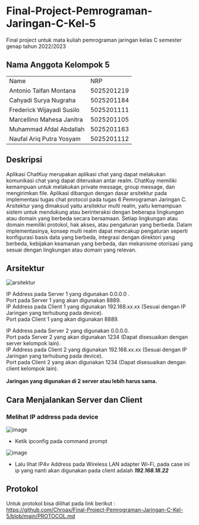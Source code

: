 # Final-Project-Pemrograman-Jaringan-C-Kel-5
Final project untuk mata kuliah pemrograman jaringan kelas C semester genap tahun 2022/2023
## Nama Anggota Kelompok 5
<table>
<tr><td>Name</td><td>NRP</td></tr>
<tr><td>Antonio Taifan Montana</td><td> 5025201219</td></tr>
<tr><td>Cahyadi Surya Nugraha</td><td> 5025201184</td></tr>
<tr><td>Frederick Wijayadi Susilo</td><td>5025201111</td></tr>
<tr><td>Marcellino Mahesa Janitra</td><td> 5025201105</td></tr>
<tr><td>Muhammad Afdal Abdallah</td><td> 5025201163</td></tr>
<tr><td>Naufal Ariq Putra Yosyam</td><td>5025201112</td></tr>
</table>

## Deskripsi
Aplikasi ChatKuy merupakan aplikasi chat yang dapat melakukan komunikasi chat yang dapat diteruskan antar realm. ChatKuy memiliki kemampuan untuk melakukan private message, group message, dan mengirimkan file. Aplikasi dibangun dengan dasar arsitektur pada implementasi tugas chat protocol pada tugas 6 Pemrograman Jaringan C. Arsitektur yang dimaksud yaitu arsitektur multi realm, yaitu kemampuan sistem untuk mendukung atau berinteraksi dengan beberapa lingkungan atau domain yang berbeda secara bersamaan. Setiap lingkungan atau domain memiliki protokol, hak akses, atau pengaturan yang berbeda. Dalam implementasinya, konsep multi realm dapat mencakup pengaturan seperti konfigurasi basis data yang berbeda, integrasi dengan direktori yang berbeda, kebijakan keamanan yang berbeda, dan mekanisme otorisasi yang sesuai dengan lingkungan atau domain yang relevan.

## Arsitektur
![arsitektur](https://github.com/Chroax/Final-Project-Pemrograman-Jaringan-C-Kel-5/assets/101288815/1296d100-13c1-45f7-882a-0cd306822cdc)

IP Address pada Server 1 yang digunakan 0.0.0.0 .<br>
Port pada Server 1 yang akan digunakan 8889.<br>
IP Address pada Client 1 yang digunakan 192.168.xx.xx (Sesuai dengan IP Jaringan yang terhubung pada device). <br>
Port pada Client 1 yang akan digunakan 8889.<br>

IP Address pada Server 2 yang digunakan 0.0.0.0. <br>
Port pada Server 2 yang akan digunakan 1234 (Dapat disesuaikan dengan server kelompok lain).<br>
IP Address pada Client 2 yang digunakan 192.168.xx.xx (Sesuai dengan IP Jaringan yang terhubung pada device). <br>
Port pada Client 2 yang akan digunakan 1234 (Dapat disesuaikan dengan client kelompok lain).<br>
<br>
**Jaringan yang digunakan di 2 server atau lebih harus sama.**

## Cara Menjalankan Server dan Client

### Melihat IP address pada device
![image](https://github.com/Chroax/Final-Project-Pemrograman-Jaringan-C-Kel-5/assets/101288815/71b0e752-6569-49f4-bf50-eb20f514c0d1)
- Ketik ipconfig pada command prompt <br>

![image](https://github.com/Chroax/Final-Project-Pemrograman-Jaringan-C-Kel-5/assets/101288815/59b2c7ca-ed89-4aa7-b0ee-22176ec14ad6)
- Lalu lihat IP4v Address pada Wireless LAN adapter Wi-Fi, pada case ini ip yang nanti akan digunakan pada client adalah ***192.168.18.22***


## Protokol
Untuk protokol bisa dilihat pada link berikut :
https://github.com/Chroax/Final-Project-Pemrograman-Jaringan-C-Kel-5/blob/main/PROTOCOL.md
